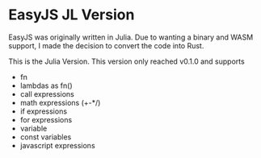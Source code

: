 # EasyJS JL Version
EasyJS was originally written in Julia. Due to wanting a binary and WASM support, I made the decision to convert the code into Rust.


This is the Julia Version. This version only reached v0.1.0 and supports

- fn
- lambdas as fn()
- call expressions
- math expressions (+-*/)
- if expressions
- for expressions
- variable 
- const variables
- javascript expressions
